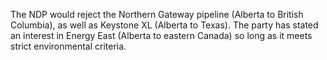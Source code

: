 The NDP would reject the Northern Gateway pipeline (Alberta to British Columbia), as well as Keystone XL (Alberta to Texas). The party has stated an interest in Energy East (Alberta to eastern Canada) so long as it meets strict environmental criteria.